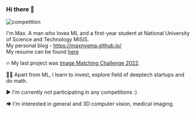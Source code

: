 ### Hi there 👋

![competition](https://road-to-kaggle-grandmaster.vercel.app/api/badges/dwdkills/competition)
<!-- ![dataset](https://road-to-kaggle-grandmaster.vercel.app/api/badges/dwdkills/dataset)
![notebook](https://road-to-kaggle-grandmaster.vercel.app/api/badges/dwdkills/notebook)
![discussion](https://road-to-kaggle-grandmaster.vercel.app/api/badges/dwdkills/discussion) -->

I'm Max. A man who loves ML and a first-year student at National University of Science and Technology MISiS.
<br>
My personal blog - https://maxnygma.github.io/
<br>
My resume can be found [here](https://cutt.ly/xQNoKA5)

🔥 My last project was [Image Matching Challenge 2022](https://www.kaggle.com/competitions/image-matching-challenge-2022/discussion/328803#1809825).


👨‍💻 Apart from ML, I learn to invest, explore field of deeptech startups and do math. 


▶️ I'm currently not participating in any competitions :) 


👁️ I'm interested in general and 3D computer vision, medical imaging.  


